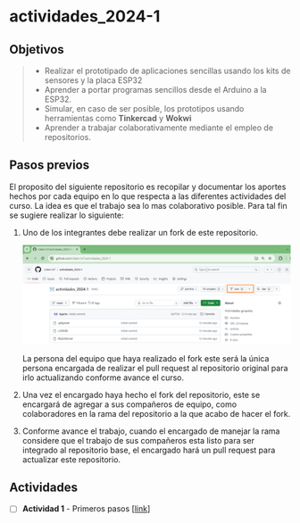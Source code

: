 # actividades_2024-1

## Objetivos

> * Realizar el prototipado de aplicaciones sencillas usando los kits de sensores y la placa ESP32
> * Aprender a portar programas sencillos desde el Arduino a la ESP32.
> * Simular, en caso de ser posible, los prototipos usando herramientas como **Tinkercad** y **Wokwi**
> * Aprender a trabajar colaborativamente mediante el empleo de repositorios.

## Pasos previos

El proposito del siguiente repositorio es recopilar y documentar los aportes hechos por cada equipo en lo que respecta a las diferentes actividades del curso. La idea es que el trabajo sea lo mas colaborativo posible. Para tal fin se sugiere realizar lo siguiente:

1. Uno de los integrantes debe realizar un fork de este repositorio. 
   
   ![fork_repo](fork_repo.png)

   La persona del equipo que haya realizado el fork este será la única persona encargada de realizar el pull request al repositorio original para irlo actualizando conforme avance el curso. 

2. Una vez el encargado haya hecho el fork del repositorio, este se encargará de agregar a sus compañeros de equipo, como colaboradores en la rama del repositorio a la que acabo de hacer el fork.
   
3. Conforme avance el trabajo, cuando el encargado de manejar la rama considere que el trabajo de sus compañeros esta listo para ser integrado al repositorio base, el encargado hará un pull request para actualizar este repositorio.

## Actividades

- [ ] **Actividad 1** - Primeros pasos [[link](./actividad_1/)]
